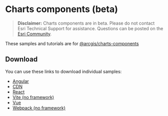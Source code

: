 # Charts components (beta)

> **Disclaimer:** Charts components are in beta. Please do not contact Esri Technical Support for assistance. Questions can be posted on the [Esri Community](https://community.esri.com/t5/arcgis-javascript-maps-sdk-questions/bd-p/arcgis-api-for-javascript-questions).

These samples and tutorials are for [@arcgis/charts-components](https://www.npmjs.com/package/@arcgis/charts-components)

## Download

You can use these links to download individual samples:

- [Angular](https://esri.github.io/jsapi-resources/zips/charts-components-sample-angular.zip)
- [CDN](https://esri.github.io/jsapi-resources/zips/charts-components-sample-cdn.zip)
- [React](https://esri.github.io/jsapi-resources/zips/charts-components-sample-react.zip)
- [Vite (no framework)](https://esri.github.io/jsapi-resources/zips/charts-components-sample-vite.zip)
- [Vue](https://esri.github.io/jsapi-resources/zips/charts-components-sample-vue.zip)
- [Webpack (no framework)](https://esri.github.io/jsapi-resources/zips/charts-components-sample-webpack.zip)
